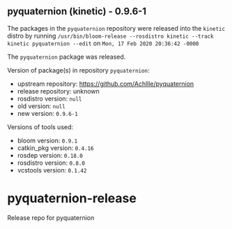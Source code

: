 ## pyquaternion (kinetic) - 0.9.6-1

The packages in the `pyquaternion` repository were released into the `kinetic` distro by running `/usr/bin/bloom-release --rosdistro kinetic --track kinetic pyquaternion --edit` on `Mon, 17 Feb 2020 20:36:42 -0000`

The `pyquaternion` package was released.

Version of package(s) in repository `pyquaternion`:

- upstream repository: https://github.com/Achllle/pyquaternion
- release repository: unknown
- rosdistro version: `null`
- old version: `null`
- new version: `0.9.6-1`

Versions of tools used:

- bloom version: `0.9.1`
- catkin_pkg version: `0.4.16`
- rosdep version: `0.18.0`
- rosdistro version: `0.8.0`
- vcstools version: `0.1.42`


# pyquaternion-release
Release repo for pyquaternion
